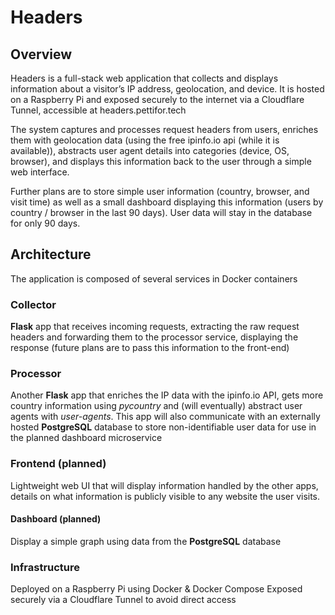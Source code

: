 # Headers
## Overview
Headers is a full-stack web application that collects and displays information about a visitor’s IP address, geolocation, and device. It is hosted on a Raspberry Pi and exposed securely to the internet via a Cloudflare Tunnel, accessible at headers.pettifor.tech

The system captures and processes request headers from users, enriches them with geolocation data (using the free ipinfo.io api (while it is available)), abstracts user agent details into categories (device, OS, browser), and displays this information back to the user through a simple web interface.

Further plans are to store simple user information (country, browser, and visit time) as well as a small dashboard displaying this information (users by country / browser in the last 90 days). User data will stay in the database for only 90 days.

## Architecture
The application is composed of several services in Docker containers

### Collector
**Flask** app that receives incoming requests, extracting the raw request headers and forwarding them to the processor service, displaying the response (future plans are to pass this information to the front-end)

### Processor
Another **Flask** app that enriches the IP data with the ipinfo.io API, gets more country information using *pycountry* and (will eventually) abstract user agents with *user-agents*. This app will also communicate with an externally hosted **PostgreSQL** database to store non-identifiable user data for use in the planned dashboard microservice

### Frontend (planned)
Lightweight web UI that will display information handled by the other apps, details on what information is publicly visible to any website the user visits.

#### Dashboard (planned)
Display a simple graph using data from the **PostgreSQL** database

### Infrastructure
Deployed on a Raspberry Pi using Docker & Docker Compose
Exposed securely via a Cloudflare Tunnel to avoid direct access